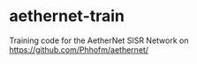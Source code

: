 # aethernet-train
Training code for the AetherNet SISR Network on https://github.com/Phhofm/aethernet/
